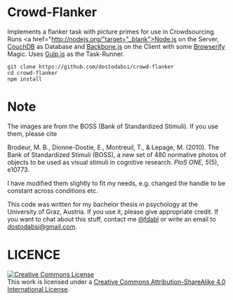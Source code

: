 # Crowd-Flanker

Implements a flanker task with picture primes for use in Crowdsourcing. Runs <a href="http://nodejs.org/"target="_blank">Node.js</a> on the Server, 
<a href="http://couchdb.apache.org" target="_blank">CouchDB</a> as Database and
<a href="http://backbonejs.org/" target="_blank">Backbone.js</a> on the Client with some 
<a href="http://browserify.org/" target="_blank">Browserify</a> Magic. Uses
<a href="http://gulpjs.com/" target="_blank">Gulp.js</a> as the Task-Runner.

```
git clone https://github.com/dostodabsi/crowd-flanker
cd crowd-flanker
npm install
```

# Note
The images are from the BOSS (Bank of Standardized Stimuli). If you use them, please cite

Brodeur, M. B., Dionne-Dostie, E., Montreuil, T., & Lepage, M. (2010). The Bank of Standardized Stimuli (BOSS),
a new set of 480 normative photos of objects to be used as visual stimuli in cognitive research. *PloS ONE, 5*(5), e10773.

I have modified them slightly to fit my needs, e.g. changed the handle to be constant across conditions etc.

This code was written for my bachelor thesis in psychology at the University of Graz, Austria.
If you use it, please give appropriate credit. If you want to chat about this stuff, contact me <a href="https://twitter.com/fdabl">@fdabl</a> or write an email to <a href="mailto:dostodabsi@gmail.com">dostodabsi@gmail.com</a>.

# LICENCE
<a rel="license" href="http://creativecommons.org/licenses/by-sa/4.0/"><img alt="Creative Commons License" style="border-width:0" src="http://i.creativecommons.org/l/by-sa/4.0/88x31.png" /></a><br />This work is licensed under a <a rel="license" href="http://creativecommons.org/licenses/by-sa/4.0/">Creative Commons Attribution-ShareAlike 4.0 International License</a>.
